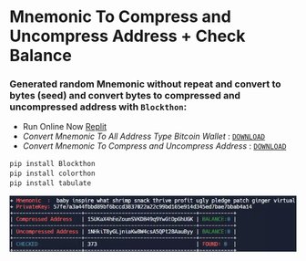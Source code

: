 # Mnemonic To Compress and Uncompress Address + Check Balance

### Generated random Mnemonic without repeat and convert to bytes (seed) and convert bytes to compressed and uncompressed address with `Blockthon`:

- Run Online Now [Replit](https://replit.com/@Pymmdrza/Pro2Word-BITCOIN-MNemonic?v=1)
- _Convert Mnemonic To All Address Type Bitcoin Wallet_ : [ `DOWNLOAD` ](https://github.com/Blockthon/Blockthon/blob/main/Projects/All_Addr_Bitcoin_From_Mnemonic.py 'Convert mnemonic to all type bitcoin address wallet')
- _Convert Mnemonic To Compress and Uncompress Address_ : [ `DOWNLOAD` ](https://github.com/Blockthon/Blockthon/blob/main/Projects/Mnemonic_2_Compress_Uncompress.py)

```bash
pip install Blockthon
pip install colorthon
pip install tabulate
```

![convert mnemonic to compress and uncompress address](https://raw.githubusercontent.com/Blockthon/Blockthon/main/Projects/media/Mnemonic-2-Compress-UnCompress.gif 'convert mnemonic to compress and uncompress address')
